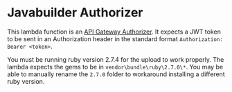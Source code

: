 # Javabuilder Authorizer

This lambda function is an 
[API Gateway Authorizer](https://docs.aws.amazon.com/apigateway/latest/developerguide/apigateway-websocket-api-lambda-auth.html).
It expects a JWT token to be sent in an Authorization header in the standard format 
`Authorization: Bearer <token>`.

You must be running ruby version 2.7.4 for the upload to work properly. The lambda 
expects the gems to be in `vendor\bundle\ruby\2.7.0\*`. You may be able to manually
rename the `2.7.0` folder to workaround installing a different ruby version.
